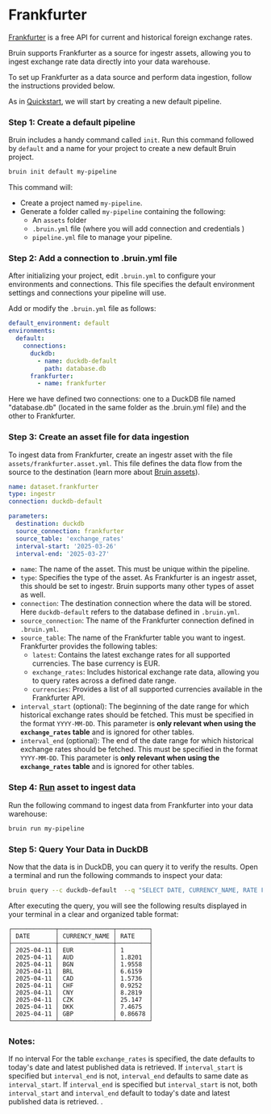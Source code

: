 # Frankfurter
[Frankfurter](https://www.frankfurter.app/) is a free API for current and historical foreign exchange rates.

Bruin supports Frankfurter as a source for ingestr assets, allowing you to ingest exchange rate data directly into your data warehouse.

To set up Frankfurter as a data source and perform data ingestion, follow the instructions provided below. 

As in [Quickstart](../getting-started/introduction/quickstart.md), we will start by creating a new default pipeline.

### Step 1: Create a default pipeline

Bruin includes a handy command called `init`. Run this command followed by `default` and a name for your project to create a new default Bruin project.

```bash
bruin init default my-pipeline   
```

This command will:
- Create a project named `my-pipeline`.
- Generate a folder called `my-pipeline` containing the following:
  - An `assets` folder
  - `.bruin.yml` file (where you will add connection and credentials )
  - `pipeline.yml` file to manage your pipeline.



### Step 2: Add a connection to .bruin.yml file

After initializing your project, edit `.bruin.yml` to configure your environments and connections. This file specifies the default environment settings and connections your pipeline will use.

Add or modify the `.bruin.yml` file as follows:

```yaml
default_environment: default
environments:
  default:
    connections:
      duckdb:
        - name: duckdb-default
          path: database.db
      frankfurter:
        - name: frankfurter
```
Here we have defined two connections: one to a DuckDB file named "database.db" (located in the same folder as the .bruin.yml file) and the other to Frankfurter. 

### Step 3: Create an asset file for data ingestion

To ingest data from Frankfurter, create an ingestr asset with the file `assets/frankfurter.asset.yml`. This file defines the data flow from the source to the destination (learn more about [Bruin assets](../../assets/definition-schema.md)).

```yaml
name: dataset.frankfurter
type: ingestr
connection: duckdb-default

parameters:
  destination: duckdb
  source_connection: frankfurter
  source_table: 'exchange_rates'
  interval-start: '2025-03-26'
  interval-end: '2025-03-27'
```

- `name`: The name of the asset. This must be unique within the pipeline. 
- `type`: Specifies the type of the asset. As Frankfurter is an ingestr asset, this should be set to ingestr. Bruin supports many other types of asset as well. 
- `connection`: The destination connection where the data will be stored. Here `duckdb-default` refers to the database defined in `.bruin.yml`.
- `source_connection`: The name of the Frankfurter connection defined in `.bruin.yml`.
- `source_table`: The name of the Frankfurter table you want to ingest. Frankfurter provides the following tables:
    - `latest`: Contains the latest exchange rates for all supported currencies. The base currency is EUR.
    - `exchange_rates`: Includes historical exchange rate data, allowing you to query rates across a defined date range.
    - `currencies`: Provides a list of all supported currencies available in the Frankfurter API.
- `interval_start` (optional): The beginning of the date range for which historical exchange rates should be fetched. This must be specified in the format `YYYY-MM-DD`. This parameter is **only relevant when using the `exchange_rates` table** and is ignored for other tables.
- `interval_end` (optional): The end of the date range for which historical exchange rates should be fetched. This must be specified in the format `YYYY-MM-DD`. This parameter is **only relevant when using the `exchange_rates` table** and is ignored for other tables.

### Step 4: [Run](/commands/run) asset to ingest data

Run the following command to ingest data from Frankfurter into your data warehouse:

```bash
bruin run my-pipeline
```

### Step 5: Query Your Data in DuckDB
Now that the data is in DuckDB, you can query it to verify the results. Open a terminal and run the following commands to inspect your data:

```bash
bruin query --c duckdb-default  --q "SELECT DATE, CURRENCY_NAME, RATE FROM dataset.frankfurter LIMIT 10;" 
```
After executing the query, you will see the following results displayed in your terminal in a clear and organized table format:
```plaintext
┌────────────┬───────────────┬─────────┐
│ DATE       │ CURRENCY_NAME │ RATE    │
├────────────┼───────────────┼─────────┤
│ 2025-04-11 │ EUR           │ 1       │
│ 2025-04-11 │ AUD           │ 1.8201  │
│ 2025-04-11 │ BGN           │ 1.9558  │
│ 2025-04-11 │ BRL           │ 6.6159  │
│ 2025-04-11 │ CAD           │ 1.5736  │
│ 2025-04-11 │ CHF           │ 0.9252  │
│ 2025-04-11 │ CNY           │ 8.2819  │
│ 2025-04-11 │ CZK           │ 25.147  │
│ 2025-04-11 │ DKK           │ 7.4675  │
│ 2025-04-11 │ GBP           │ 0.86678 │
└────────────┴───────────────┴─────────┘
```
### Notes: 

If no interval For the table `exchange_rates` is specified, the date defaults to today's date and latest published data is retrieved. 
If `interval_start` is specified but `interval_end` is not, `interval_end` defaults to same date as `interval_start`. 
If `interval_end` is specified but `interval_start` is not, both `interval_start` and `interval_end` default to today's date and latest published data is retrieved. .
